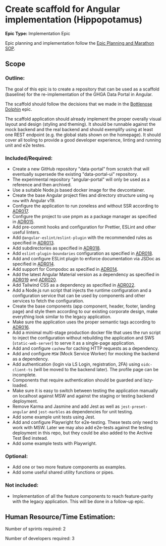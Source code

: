 # Create scaffold for Angular implementation (Hippopotamus)

**Epic Type:** Implementation Epic

Epic planning and implementation follow the
[Epic Planning and Marathon SOP](https://docs.ghga-dev.de/main/sops/sop001_epic_planning.html).

## Scope

### Outline:

The goal of this epic is to create a repository that can be used as a scaffold (baseline) for the re-implementation of the GHGA Data Portal in Angular.

The scaffold should follow the decisions that we made in the [Bottlenose Dolphin](../59-bottlenose-dolphin/technical_specification.md) epic.

The scaffold application should already implement the proper overally visual layout and design (styling and theming). It should be runnable against the mock backend and the real backend and should exemplify using at least one REST endpoint (e.g. the global stats shown on the homepage). It should cover all tooling to provide a good developer experience, linting and running unit and e2e testes.

### Included/Required:

- Create a new GitHub repository "data-portal" from scratch that will eventually supersede the existing "data-portal-ui" repository.
- The experimental repository "angular-portal" will only be used as a reference and then archived.
- Use a suitable Node.js based docker image for the devcontainer.
- Create the base Angular project files and directory structure using `ng new` with Angular v19.
- Configure the application to run zoneless and without SSR according to [ADR017](https://github.com/ghga-de/adrs/blob/main/docs/adrs/adr017_server-side_rendering_in_angular.md).
- Configure the project to use pnpm as a package manager as specified in [ADR015](https://github.com/ghga-de/adrs/blob/main/docs/adrs/adr015_node_runtime_selection.md).
- Add pre-commit hooks and configuration for Prettier, ESLint and other useful linters.
- Add `@angular-eslint/eslint-plugin` with the recommended rules as specified in [ADR013](https://github.com/ghga-de/adrs/blob/main/docs/adrs/adr013_angular_code_style.md).
- Add subdirectories as specified in [ADR018](https://github.com/ghga-de/adrs/blob/main/docs/adrs/adr018_frontend_architecture.md).
- Add `eslint-plugin-boundaries` configuration as specified in [ADR018](https://github.com/ghga-de/adrs/blob/main/docs/adrs/adr018_frontend_architecture.md).
- Add and configure ESLint plugin to enforce documentation via JSDoc as specified in [ADR014](https://github.com/ghga-de/adrs/blob/main/docs/adrs/adr014_angular_project_documentation.md).
- Add support for Compodoc as specified in [ADR014](https://github.com/ghga-de/adrs/blob/main/docs/adrs/).
- Add the latest Angular Material version as a dependency as specified in [ADR019](https://github.com/ghga-de/adrs/blob/main/docs/adrs/adr019_responsive_design_systems.md) and [ADR020](https://github.com/ghga-de/adrs/blob/main/docs/adrs/adr020_angular_component_library.md).
- Add Tailwind CSS as a dependency as specified in [ADR022](adr022_db_migrations.md).
- Add a Node.js run script that injects the runtime configuration and a configuration service that can be used by components and other services to fetch the configuration.
- Create the base components (app component, header, footer, landing page) and style them according to our existing corporate design, make everything look similar to the legacy application.
- Make sure the application uses the proper semantic tags according to [ADR016](https://github.com/ghga-de/adrs/blob/main/docs/adrs/adr016_semantic_web_technologies.md).
- Add a minimal multi-stage production docker file that uses the run script to inject the configuration without rebuilding the application and SWS (`static-web-server`) to serve it as a single-page application.
- Add and configure `cashew` for caching HTTP requests as a dependency.
- Add and configure `MSW` (Mock Service Worker) for mocking the backend as a dependency.
- Add authentication (login via LS Login, registration, 2FA) using `oidc-client-ts` (will be moved to the backend later). The profile page can be incomplete.
- Components that require authentication should be guarded and lazy-loaded.
- Make sure it is easy to switch between testing the application manually on localhost against MSW and against the staging or testing backend deployment.
- Remove Karma and Jasmine and add Jest as well as `jest-preset-angular` and `jest-marbles` as dependencies for unit testing. 
- Add some example unit tests using Jest.
- Add and configure Playwright for e2e-testing. These tests only need to work with MSW. Later we may also add e2e-tests against the testing deployment in this repo, but they could be also added to the Archive Test Bed instead.
- Add some example tests with Playwright.

### Optional:

- Add one or two more feature components as examples.
- Add some useful shared utility functions or pipes.

### Not included:

- Implementation of all the feature components to reach feature-parity with the legacy application. This will be done in a follow-up epic.

## Human Resource/Time Estimation:

Number of sprints required: 2

Number of developers required: 3
